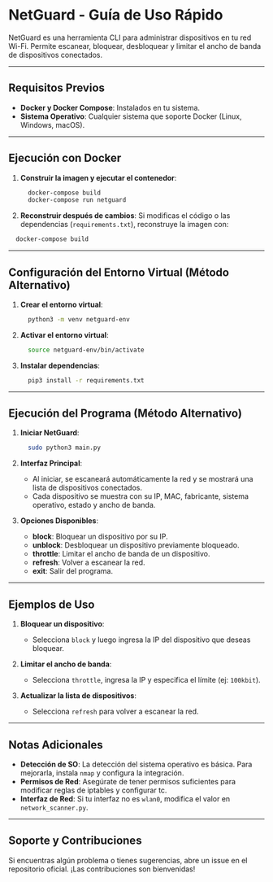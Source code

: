 # NetGuard - Guía de Uso Rápido
  
NetGuard es una herramienta CLI para administrar dispositivos en tu red Wi-Fi. Permite escanear, bloquear, desbloquear y limitar el ancho de banda de dispositivos conectados.
  
---
  
## Requisitos Previos
  
- **Docker y Docker Compose**: Instalados en tu sistema.
- **Sistema Operativo**: Cualquier sistema que soporte Docker (Linux, Windows, macOS).
  
---

## Ejecución con Docker

1. **Construir la imagen y ejecutar el contenedor**:
   ```bash
     docker-compose build
     docker-compose run netguard
   ```

2. **Reconstruir después de cambios**:
  Si modificas el código o las dependencias (`requirements.txt`), reconstruye la imagen con:
  ```bash
    docker-compose build
  ```
  
---
  
## Configuración del Entorno Virtual (Método Alternativo)

1. **Crear el entorno virtual**:
   ```bash
     python3 -m venv netguard-env
   ```

2. **Activar el entorno virtual**:
   ```bash
     source netguard-env/bin/activate
   ```

3. **Instalar dependencias**:
   ```bash
     pip3 install -r requirements.txt
   ```
  
---

## Ejecución del Programa (Método Alternativo)

1. **Iniciar NetGuard**:
   ```bash
     sudo python3 main.py
   ```

2. **Interfaz Principal**:
   - Al iniciar, se escaneará automáticamente la red y se mostrará una lista de dispositivos conectados.
   - Cada dispositivo se muestra con su IP, MAC, fabricante, sistema operativo, estado y ancho de banda.

3. **Opciones Disponibles**:
   - **block**: Bloquear un dispositivo por su IP.
   - **unblock**: Desbloquear un dispositivo previamente bloqueado.
   - **throttle**: Limitar el ancho de banda de un dispositivo.
   - **refresh**: Volver a escanear la red.
   - **exit**: Salir del programa.
  
---

## Ejemplos de Uso

1. **Bloquear un dispositivo**:
   - Selecciona `block` y luego ingresa la IP del dispositivo que deseas bloquear.

2. **Limitar el ancho de banda**:
   - Selecciona `throttle`, ingresa la IP y especifica el límite (ej: `100kbit`).

3. **Actualizar la lista de dispositivos**:
   - Selecciona `refresh` para volver a escanear la red.

---

## Notas Adicionales

- **Detección de SO**: La detección del sistema operativo es básica. Para mejorarla, instala `nmap` y configura la integración.
- **Permisos de Red**: Asegúrate de tener permisos suficientes para modificar reglas de iptables y configurar tc.
- **Interfaz de Red**: Si tu interfaz no es `wlan0`, modifica el valor en `network_scanner.py`.

---

## Soporte y Contribuciones

Si encuentras algún problema o tienes sugerencias, abre un issue en el repositorio oficial. ¡Las contribuciones son bienvenidas!